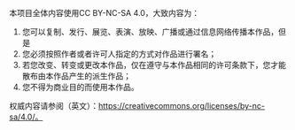 本项目全体内容使用CC BY-NC-SA 4.0，大致内容为：
1. 您可以复制、发行、展览、表演、放映、广播或通过信息网络传播本作品，但是
2. 您必须按照作者或者许可人指定的方式对作品进行署名；
3. 若您改变、转变或更改本作品，仅在遵守与本作品相同的许可条款下，您才能散布由本作品产生的派生作品；
4. 您不得为商业目的而使用本作品。

权威内容请参阅（英文）：https://creativecommons.org/licenses/by-nc-sa/4.0/。
